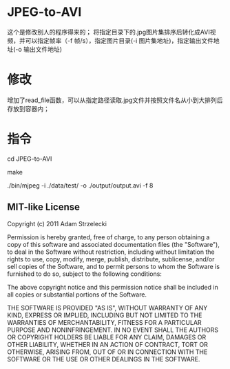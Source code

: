 # JPEG-to-AVI
这个是修改别人的程序得来的；
将指定目录下的.jpg图片集排序后转化成AVI视频，并可以指定帧率（-f 帧/s），指定图片目录(-i 图片集地址)，指定输出文件地址(-o 输出文件地址)
# 修改
增加了read_file函数，可以从指定路径读取.jpg文件并按照文件名从小到大排列后存放到容器内；
# 指令
cd JPEG-to-AVI

make

./bin/mjpeg -i ./data/test/ -o ./output/output.avi -f 8

## MIT-like License

Copyright (c) 2011 Adam Strzelecki

Permission is hereby granted, free of charge, to any person obtaining
a copy of this software and associated documentation files (the
"Software"), to deal in the Software without restriction, including
without limitation the rights to use, copy, modify, merge, publish,
distribute, sublicense, and/or sell copies of the Software, and to
permit persons to whom the Software is furnished to do so, subject to
the following conditions:

The above copyright notice and this permission notice shall be
included in all copies or substantial portions of the Software.

THE SOFTWARE IS PROVIDED "AS IS", WITHOUT WARRANTY OF ANY KIND,
EXPRESS OR IMPLIED, INCLUDING BUT NOT LIMITED TO THE WARRANTIES OF
MERCHANTABILITY, FITNESS FOR A PARTICULAR PURPOSE AND
NONINFRINGEMENT. IN NO EVENT SHALL THE AUTHORS OR COPYRIGHT HOLDERS BE
LIABLE FOR ANY CLAIM, DAMAGES OR OTHER LIABILITY, WHETHER IN AN ACTION
OF CONTRACT, TORT OR OTHERWISE, ARISING FROM, OUT OF OR IN CONNECTION
WITH THE SOFTWARE OR THE USE OR OTHER DEALINGS IN THE SOFTWARE.
